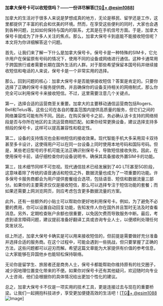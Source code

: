 **加拿大保号卡可以收短信吗？——一份详尽解答[[TG💪+ @esim1088](https://t.me/s/esim1088)]**

加拿大的生活对于很多人来说是梦想成真的地方，无论是移民、留学还是工作，这里都提供了丰富的机会和优美的环境。然而，在享受这些便利的同时，大家也会遇到各种问题，比如如何保持与国内的联系，尤其是在手机信号方面。于是，加拿大保号卡就成为了许多人关注的焦点。那么，加拿大保号卡到底能不能接收短信呢？本文将为你详细解答这个问题。

首先，让我们来了解一下什么是加拿大保号卡。保号卡是一种特殊的SIM卡，它允许用户在保留原有号码的情况下，使用不同的设备或网络进行通信。这种卡通常用于跨国旅行或者需要长期在国外生活的人群。对于那些希望保留本国号码并继续接收短信和电话的人来说，保号卡是一个非常实用的选择。

那么，回到问题的核心：加拿大保号卡是否能够接收短信？答案是肯定的。只要你选择了正确的保号卡服务提供商，并且确保你的设备支持相关的网络制式，那么你完全可以利用保号卡来接收短信。不过，这里需要注意几个关键点。

第一，选择合适的运营商至关重要。加拿大的主要移动通信运营商包括Rogers、Bell和Telus等。这些公司在各自的覆盖范围内提供高质量的服务，但它们之间的网络兼容性可能有所不同。因此，在购买保号卡之前，务必确认该卡支持的网络频段是否与你所在地区的主流运营商相匹配。如果你经常更换设备，建议选择支持多频段的保号卡，这样可以提高兼容性和稳定性。

第二，设备的支持情况也会影响短信的接收效果。现代智能手机大多采用双卡双待甚至多卡设计，这使得用户可以在同一台设备上同时使用本地号码和国际号码。但是，某些老旧型号的手机可能无法正确识别保号卡，导致短信接收失败。因此，在使用保号卡前，请仔细检查你的设备说明书，确保其具备接收外置SIM卡的功能。

第三，技术细节同样不可忽视。现代通信技术已经发展到了4G LTE甚至5G阶段，这意味着除了传统的语音通话和短信之外，数据流量也成为了一项重要的功能。许多保号卡服务商都会为用户提供套餐组合选项，包括语音、短信和数据流量三部分。如果你的主要需求仅仅是接收短信，那么可以选择专注于短信功能的套餐；而如果还需要上网浏览网页，则应考虑包含更多数据流量的方案。

此外，还有一些额外的小贴士可以帮助你更好地利用保号卡。例如，为了避免不必要的费用，你可以设置自动回复功能，告知发件人你在国外并且暂时无法及时查看消息。另外，定期检查账户余额也很重要，以免因欠费而导致服务中断。最后，考虑到语言障碍问题，建议提前准备好翻译工具或咨询专业人士，以便顺利处理任何突发状况。

综上所述，加拿大保号卡确实是可以用来接收短信的，但前提是需要做好充分准备并选择合适的服务商。在这个过程中，可能会遇到一些挑战，但只要掌握了正确的方法，这些问题都可以迎刃而解。希望这篇文章能为大家提供有价值的参考信息，让大家能够在异国他乡也能轻松保持联络。

无论你是留学生、旅居者还是商务人士，保号卡都能帮助你维持原有的社交圈子，减少因地理位置变化带来的不便。如果你对保号卡还有其他疑问，欢迎随时向专业人士咨询，他们会根据你的具体情况给出更加个性化的建议。

总之，加拿大保号卡不仅是一项实用的技术工具，更是连接过去与现在的重要桥梁。让我们一起拥抱科技进步，享受更加便捷高效的生活吧！[[TG💪+ @esim1088](https://t.me/s/esim1088) ![Image](https://i.postimg.cc/4NQfJmqS/Snipaste-2025-05-13-00-14-12.png)]